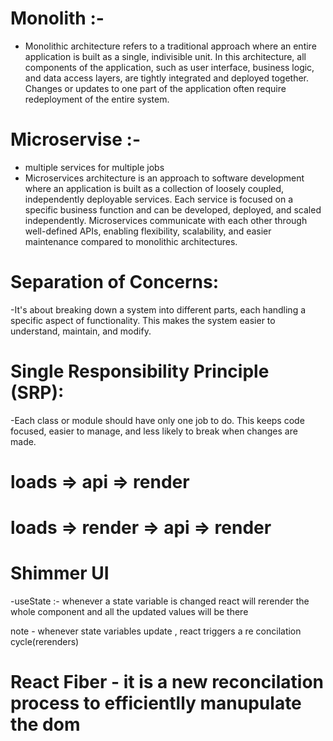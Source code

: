 # Monolith :-

- Monolithic architecture refers to a traditional approach where an entire application is built as a single, indivisible unit. In this architecture, all components of the application, such as user interface, business logic, and data access layers, are tightly integrated and deployed together. Changes or updates to one part of the application often require redeployment of the entire system.

# Microservise :-

- multiple services for multiple jobs
- Microservices architecture is an approach to software development where an application is built as a collection of loosely coupled, independently deployable services. Each service is focused on a specific business function and can be developed, deployed, and scaled independently. Microservices communicate with each other through well-defined APIs, enabling flexibility, scalability, and easier maintenance compared to monolithic architectures.

# Separation of Concerns:
-It's about breaking down a system into different parts, each handling a specific aspect of functionality. This makes the system easier to understand, maintain, and modify.

# Single Responsibility Principle (SRP):
-Each class or module should have only one job to do. This keeps code focused, easier to manage, and less likely to break when changes are made.

# loads => api => render
# loads => render => api => render


# Shimmer UI

-useState :- whenever a state variable is changed react will rerender the whole component and all the updated values will be there

note - whenever state variables update , react triggers a re concilation cycle(rerenders)

# React Fiber - it is a new reconcilation process to efficientlly manupulate the dom 